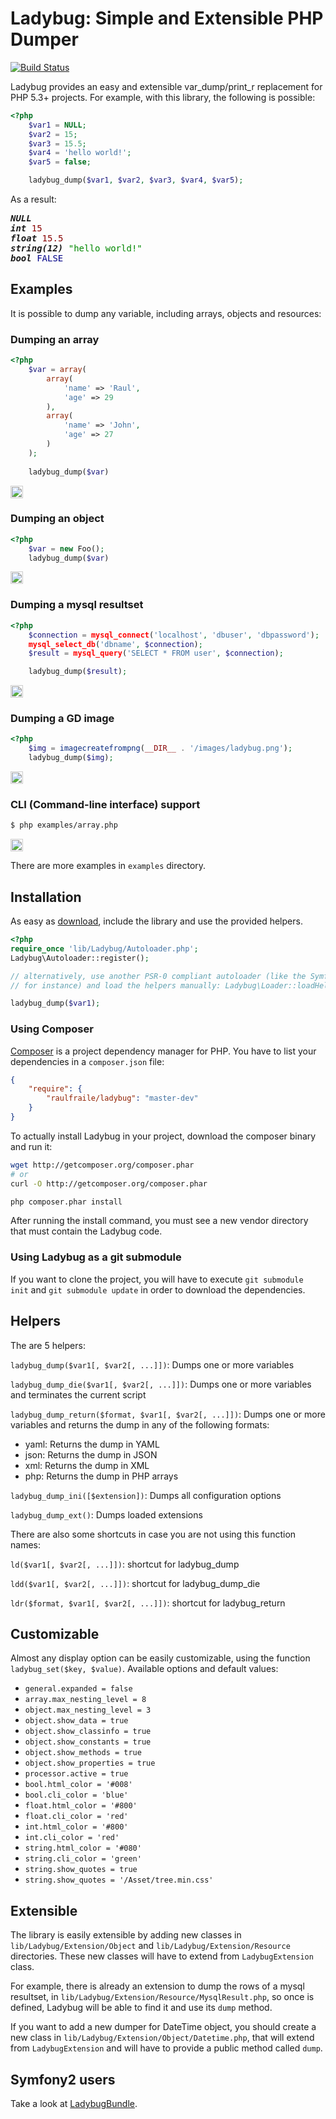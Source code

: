 Ladybug: Simple and Extensible PHP Dumper
=========================================

[![Build Status](https://secure.travis-ci.org/raulfraile/Ladybug.png)](http://travis-ci.org/raulfraile/Ladybug)

Ladybug provides an easy and extensible var_dump/print_r replacement for PHP 5.3+
projects. For example, with this library, the following is possible:

``` php
<?php
    $var1 = NULL;
    $var2 = 15;
    $var3 = 15.5;
    $var4 = 'hello world!';
    $var5 = false;

    ladybug_dump($var1, $var2, $var3, $var4, $var5);
```

As a result:

<pre><strong><em>NULL</em></strong>
<strong><em>int</em></strong> <span style="color:#800">15</span>
<strong><em>float</em></strong> <span style="color:#800">15.5</span>
<strong><em>string(12)</em></strong> <span style="color:#080">"hello world!"</span>
<strong><em>bool</em></strong> <span style="color:#008">FALSE</span>
</pre>

## Examples

It is possible to dump any variable, including arrays, objects and resources:
    
### Dumping an array

``` php
<?php
    $var = array(
        array(
            'name' => 'Raul',
            'age' => 29
        ),
        array(
            'name' => 'John',
            'age' => 27
        )
    );
    
    ladybug_dump($var)
```

<img style="border:1px solid #ccc; padding:1px" src="https://github.com/raulfraile/Ladybug/raw/master/examples/images/array_example.png" />

### Dumping an object

``` php
<?php
    $var = new Foo();
    ladybug_dump($var)
```

<img style="border:1px solid #ccc; padding:1px" src="https://github.com/raulfraile/Ladybug/raw/master/examples/images/object_example.png" />

### Dumping a mysql resultset

``` php
<?php
    $connection = mysql_connect('localhost', 'dbuser', 'dbpassword');
    mysql_select_db('dbname', $connection);
    $result = mysql_query('SELECT * FROM user', $connection);

    ladybug_dump($result);
```
<img style="border:1px solid #ccc; padding:1px" src="https://github.com/raulfraile/Ladybug/raw/master/examples/images/db_example.png" />

### Dumping a GD image

``` php
<?php
    $img = imagecreatefrompng(__DIR__ . '/images/ladybug.png');
    ladybug_dump($img);
```
    
<img style="border:1px solid #ccc; padding:1px" src="https://github.com/raulfraile/Ladybug/raw/master/examples/images/gd_example.png" />
    
### CLI (Command-line interface) support

``` bash
$ php examples/array.php
```

<img style="border:1px solid #ccc; padding:1px" src="https://github.com/raulfraile/Ladybug/raw/master/examples/images/array_cli_example.png" />

There are more examples in `examples` directory.

## Installation

As easy as [download](https://github.com/raulfraile/Ladybug/raw/master/Ladybug.zip), include the library and use the provided helpers.   

``` php
<?php
require_once 'lib/Ladybug/Autoloader.php';
Ladybug\Autoloader::register();

// alternatively, use another PSR-0 compliant autoloader (like the Symfony2 ClassLoader 
// for instance) and load the helpers manually: Ladybug\Loader::loadHelpers();

ladybug_dump($var1);
```

### Using Composer
[Composer](http://packagist.org/about-composer) is a project dependency manager for PHP. You have to list
your dependencies in a `composer.json` file:

``` json
{
    "require": {
        "raulfraile/ladybug": "master-dev"
    }
}
```
To actually install Ladybug in your project, download the composer binary and run it:

``` bash
wget http://getcomposer.org/composer.phar
# or
curl -O http://getcomposer.org/composer.phar

php composer.phar install
```

After running the install command, you must see a new vendor directory that must contain the Ladybug code.

### Using Ladybug as a git submodule
If you want to clone the project, you will have to execute `git submodule init` and `git submodule update` in
order to download the dependencies.

## Helpers

The are 5 helpers:

`ladybug_dump($var1[, $var2[, ...]])`: Dumps one or more variables

`ladybug_dump_die($var1[, $var2[, ...]])`: Dumps one or more variables and 
terminates the current script

`ladybug_dump_return($format, $var1[, $var2[, ...]])`: Dumps one or more variables and
returns the dump in any of the following formats:

* yaml: Returns the dump in YAML
* json: Returns the dump in JSON
* xml: Returns the dump in XML
* php: Returns the dump in PHP arrays
        
`ladybug_dump_ini([$extension])`: Dumps all configuration options 
        
`ladybug_dump_ext()`: Dumps loaded extensions
        
There are also some shortcuts in case you are not using this function names:
        
`ld($var1[, $var2[, ...]])`: shortcut for ladybug_dump
        
`ldd($var1[, $var2[, ...]])`: shortcut for ladybug_dump_die
        
`ldr($format, $var1[, $var2[, ...]])`: shortcut for ladybug_return

## Customizable

Almost any display option can be easily customizable, using the function 
`ladybug_set($key, $value)`. Available options and default values:
        
* `general.expanded = false`
* `array.max_nesting_level = 8`
* `object.max_nesting_level = 3`
* `object.show_data = true`
* `object.show_classinfo = true`
* `object.show_constants = true`
* `object.show_methods = true`
* `object.show_properties = true`
* `processor.active = true`
* `bool.html_color = '#008'`
* `bool.cli_color = 'blue'`
* `float.html_color = '#800'`
* `float.cli_color = 'red'`
* `int.html_color = '#800'`
* `int.cli_color = 'red'`
* `string.html_color = '#080'`
* `string.cli_color = 'green'`
* `string.show_quotes = true`
* `string.show_quotes = '/Asset/tree.min.css'`
        
## Extensible

The library is easily extensible by adding new classes in `lib/Ladybug/Extension/Object` 
and `lib/Ladybug/Extension/Resource` directories. These new classes will have to
extend from `LadybugExtension` class.

For example, there is already an extension to dump the rows of a mysql resultset,
in `lib/Ladybug/Extension/Resource/MysqlResult.php`, so once is defined, Ladybug
will be able to find it and use its `dump` method.

If you want to add a new dumper for DateTime object, you should 
create a new class in `lib/Ladybug/Extension/Object/Datetime.php`, that will 
extend from `LadybugExtension` and will have to provide a public method called
`dump`.
        
## Symfony2 users
        
Take a look at [LadybugBundle](https://github.com/raulfraile/LadybugBundle).
